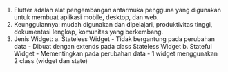 1. Flutter adalah alat pengembangan antarmuka pengguna yang digunakan untuk membuat aplikasi mobile, desktop, dan web.
2. Keunggulannya: mudah digunakan dan dipelajari, produktivitas tinggi, dokumentasi lengkap, komunitas yang berkembang.
3. Jenis Widget: a. Stateless Widget
                    - Tidak bergantung pada perubahan data
                    - Dibuat dengan extends pada class Stateless Widget
                 b. Stateful Widget
                    - Mementingkan pada perubahan data
                    - 1 widget menggunakan 2 class (widget dan state)